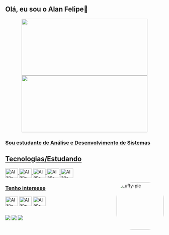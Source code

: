 ## Olá, eu sou o Alan Felipe👋

<div align="center">
  <a href="https://github.com/alanfljesus">
  <img height="180em" width="400em"src="https://github-readme-stats.vercel.app/api?username=alanfljesus&show_icons=true&theme=dracula&include_all_commits=true&count_private=true"/>
  <img height="180em" width="400em" src="https://github-readme-stats.vercel.app/api/top-langs/?username=alanfljesus&layout=compact&langs_count=7&theme=dracula"/>
</div>
  
  ### Sou estudante de Análise e Desenvolvimento de Sistemas
  
 ## Tecnologias/Estudando
  
  <div style="display: inline_block">
  <img align="center" title="HTML5" alt="Alan-HTML" height="30" width="40" src="https://xesque.rocketseat.dev/platform/tech/html5.svg">
  <img align="center" title="CSS3" alt="Alan-CSS" height="30" width="40" src="https://xesque.rocketseat.dev/platform/tech/css3.svg">  
  <img align="center" title="JavaScript" alt="Alan-Js" height="30" width="40" src="https://xesque.rocketseat.dev/platform/tech/javascript.svg">
  <img align="center" title="Node.js" alt="Alan-Node.JS" height="30" width="40" src="https://xesque.rocketseat.dev/platform/tech/node.svg">
  <img align="center" title="ReactJs" alt="Alan-ReactJs" height="30" width="40" src="https://xesque.rocketseat.dev/platform/tech/reactjs.svg"> 
    
   
   <img align="right" alt="Luffy-pic" height="150" width="150" style="border-radius:50px;" 
  src="https://c.tenor.com/fCvgrro-iaMAAAAd/luffy-gif-ep982-luffy.gif">
  </div>
    

 ### Tenho interesse 
 
  <div style="display: inline_block">
  <img align="center" title="Bootstrap" alt="Alan-Bootstrap" height="30" width="40" src="https://xesque.rocketseat.dev/platform/tech/bootstrap.svg">
  <img align="center" title="TypeScript" alt="Alan-TypeScript" height="30" width="40" src="https://xesque.rocketseat.dev/platform/tech/typescript.svg">
  <img align="center" title="React Native" alt="Alan-React-Native" height="30" width="40" src="https://xesque.rocketseat.dev/platform/tech/react-native.svg"> 
    
  </div>

  ##
 
  <div> 
<a href="https://www.instagram.com/alanflj014/" target="_blank"><img src="https://img.shields.io/badge/-Instagram-%23E4405F?style=for-the-badge&logo=instagram&logoColor=white" target="_blank"></a>
<a href = "mailto:alanfljesus@hotmail.com"><img src="https://img.shields.io/badge/-Gmail-%23333?style=for-the-badge&logo=gmail&logoColor=white" target="_blank"></a>
<a href="https://www.linkedin.com/in/alanfelipejesus/" target="_blank"><img src="https://img.shields.io/badge/-LinkedIn-%230077B5?style=for-the-badge&logo=linkedin&logoColor=white" target="_blank"></a> 

 
  <!--[Snake animation](https://github.com/rafaballerini/rafaballerini/blob/output/github-contribution-grid-snake.svg)-->
    
</div>
  
